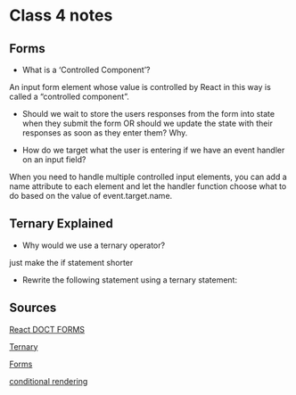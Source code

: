 # Class 4 notes

## Forms

- What is a ‘Controlled Component’?

An input form element whose value is controlled by React in this way is called a “controlled component”.

- Should we wait to store the users responses from the form into state when they submit the form OR should we update the state with their responses as soon as they enter them? Why.



- How do we target what the user is entering if we have an event handler on an input field?

When you need to handle multiple controlled input elements, you can add a name attribute to each element and let the handler function choose what to do based on the value of event.target.name.

## Ternary Explained

- Why would we use a ternary operator?

just make the if statement shorter

- Rewrite the following statement using a ternary statement:



## Sources
[React DOCT FORMS](https://reactjs.org/docs/forms.html)

[Ternary](https://codeburst.io/javascript-the-conditional-ternary-operator-explained-cac7218beeff)

[Forms](https://react-bootstrap.github.io/forms/overview/)

[conditional rendering](https://reactjs.org/docs/conditional-rendering.html)
